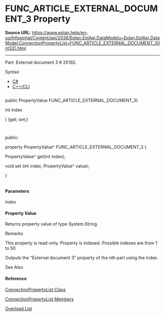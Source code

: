 # FUNC_ARTICLE_EXTERNAL_DOCUMENT_3 Property

**Source URL:** https://www.eplan.help/en-us/Infoportal/Content/api/2026/Eplan.EplApi.DataModelu~Eplan.EplApi.DataModel.ConnectionPropertyList~FUNC_ARTICLE_EXTERNAL_DOCUMENT_3(Int32).html

---

Part: External document 3 # 20192.

Syntax

- [C#](#i-syntax-CS)
- [C++/CLI](#i-syntax-CPP2005)

```
```
public PropertyValue FUNC_ARTICLE_EXTERNAL_DOCUMENT_3( 
   int index
) {get; set;}
```
```

```
```
public:
property PropertyValue^ FUNC_ARTICLE_EXTERNAL_DOCUMENT_3 {
   PropertyValue^ get(int index);
   void set (int index, PropertyValue^ value);
}
```
```

#### Parameters

*index*

#### Property Value

Returns property value of type System.String.

Remarks

This property is read-only. Property is indexed. Possible indexes are from 1 to 50.

Outputs the "External document 3" property of the nth part using the index.



See Also

#### Reference

[ConnectionPropertyList Class](Eplan.EplApi.DataModelu~Eplan.EplApi.DataModel.ConnectionPropertyList.html)
  
[ConnectionPropertyList Members](Eplan.EplApi.DataModelu~Eplan.EplApi.DataModel.ConnectionPropertyList_members.html)
  
[Overload List](Eplan.EplApi.DataModelu~Eplan.EplApi.DataModel.ConnectionPropertyList~FUNC_ARTICLE_EXTERNAL_DOCUMENT_3.html)